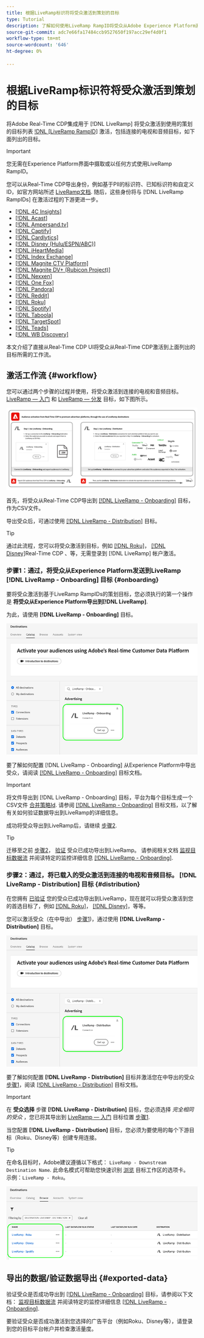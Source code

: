 ```yaml
---
title: 根据LiveRamp标识符将受众激活到策划的目标
type: Tutorial
description: 了解如何使用LiveRamp RampID将受众从Adobe Experience Platform激活到连接的电视和音频目标以及其他集成。
source-git-commit: adc7e66fa17484ccb9527650f197acc29ef4d0f1
workflow-type: tm+mt
source-wordcount: '646'
ht-degree: 0%

---
```



# 根据LiveRamp标识符将受众激活到策划的目标

将Adobe Real-Time CDP集成用于 [!DNL LiveRamp] 将受众激活到使用的策划的目标列表 [!DNL [LiveRamp RampID]](https://docs.liveramp.com/connect/en/interpreting-rampid,-liveramp-s-people-based-identifier.html) 激活，包括连接的电视和音频目标，如下面列出的目标。

>[!IMPORTANT]
>
>您无需在Experience Platform界面中摄取或以任何方式使用LiveRamp RampID。
>
> 您可以从Real-Time CDP导出身份，例如基于PII的标识符、已知标识符和自定义ID，如官方网站所述 [LiveRamp文档](https://docs.liveramp.com/connect/en/identity-and-identifier-terms-and-concepts.html#known-identifiers). 随后，这些身份将与 [!DNL LiveRamp RampIDs] 在激活过程的下游更进一步。


* [[!DNL 4C Insights]](#insights)
* [[!DNL Acast]](#acast)
* [[!DNL Ampersand.tv]](#ampersand-tv)
* [[!DNL Captify]](#captify)
* [[!DNL Cardlytics]](#cardlytics)
* [[!DNL Disney (Hulu/ESPN/ABC)]](#disney)
* [[!DNL iHeartMedia]](#iheartmedia)
* [[!DNL Index Exchange]](#index-exchange)
* [[!DNL Magnite CTV Platform]](#magnite)
* [[!DNL Magnite DV+ (Rubicon Project)]](#magnite-dv)
* [[!DNL Nexxen]](#nexxen)
* [[!DNL One Fox]](#fox)
* [[!DNL Pandora]](#pandora)
* [[!DNL Reddit]](#reddit)
* [[!DNL Roku]](#roku)
* [[!DNL Spotify]](#spotify)
* [[!DNL Taboola]](#taboola)
* [[!DNL TargetSpot]](#targetspot)
* [[!DNL Teads]](#teads)
* [[!DNL WB Discovery]](#wb-discovery)

本文介绍了直接从Real-Time CDP UI将受众从Real-Time CDP激活到上面列出的目标所需的工作流。

## 激活工作流 {#workflow}

您可以通过两个步骤的过程并使用，将受众激活到连接的电视和音频目标。 [LiveRamp — 入门](../catalog/advertising/liveramp-onboarding.md) 和 [LiveRamp — 分发](../catalog/advertising/liveramp-distribution.md) 目标，如下图所示。

![此图显示了通过LiveRamp将受众从Real-Time CDP激活到策划目标的工作流。](../assets/ui/activate-curated-destinations-liveramp/workflow-diagram.png)

首先，将受众从Real-Time CDP导出到 [[!DNL LiveRamp - Onboarding]](../catalog/advertising/liveramp-onboarding.md) 目标，作为CSV文件。

导出受众后，可通过使用 [[!DNL LiveRamp - Distribution]](../catalog/advertising/liveramp-distribution.md) 目标。

>[!TIP]
>
>通过此流程，您可以将受众激活到目标，例如 [[!DNL Roku]](../catalog/advertising/liveramp-distribution.md#roku)， [[!DNL Disney]](../catalog/advertising/liveramp-distribution.md#disney)Real-Time CDP 、等，无需登录到 [!DNL LiveRamp] 帐户激活。

### 步骤1：通过，将受众从Experience Platform发送到LiveRamp [!DNL LiveRamp - Onboarding] 目标 {#onboarding}

要将受众激活到基于LiveRamp RampIDs的策划目标，您必须执行的第一个操作是 **将受众从Experience Platform导出到[!DNL LiveRamp]**.

为此，请使用 **[!DNL LiveRamp - Onboarding]** 目标。

![显示LiveRamp — 载入目标卡的Experience PlatformUI图像](../assets/ui/activate-curated-destinations-liveramp/liveramp-onboarding-catalog.png)

要了解如何配置 [!DNL LiveRamp - Onboarding] 从Experience Platform中导出受众，请阅读 [[!DNL LiveRamp - Onboarding]](../catalog/advertising/liveramp-onboarding.md) 目标文档。

>[!IMPORTANT]
>
>将文件导出到 [!DNL LiveRamp - Onboarding] 目标，平台为每个目标生成一个CSV文件 [合并策略Id](../../profile/merge-policies/overview.md). 请参阅 [[!DNL LiveRamp - Onboarding]](../catalog/advertising/liveramp-onboarding.md) 目标文档，以了解有关如何验证数据导出到LiveRamp的详细信息。


成功将受众导出到LiveRamp后，请继续 [步骤2](#distribution).

>[!TIP]
>
>迁移至之前 [步骤2](#distribution)， [验证](../catalog/advertising/liveramp-onboarding.md#exported-data) 受众已成功导出到LiveRamp。 请参阅相关文档 [监视目标数据流](../../dataflows/ui/monitor-destinations.md#dataflow-runs-for-batch-destinations) 并阅读特定的监控详细信息 [[!DNL LiveRamp - Onboarding]](../catalog/advertising/liveramp-onboarding.md#exported-data).

### 步骤2：通过，将已载入的受众激活到连接的电视和音频目标。 [!DNL LiveRamp - Distribution] 目标 {#distribution}

在您拥有 [已验证](../catalog/advertising/liveramp-onboarding.md#exported-data) 您的受众已成功导出到LiveRamp，现在就可以将受众激活到您的首选目标了，例如 [[!DNL Roku]](../catalog/advertising/liveramp-distribution.md#roku)， [[!DNL Disney]](../catalog/advertising/liveramp-distribution.md#disney)，等等。

您可以激活受众（在中导出） [步骤1](#onboarding))，通过使用 **[!DNL LiveRamp - Distribution]** 目标。

![显示LiveRamp — 分发目标卡的Experience PlatformUI图像](../assets/ui/activate-curated-destinations-liveramp/liveramp-distribution-catalog.png)

要了解如何配置 **[!DNL LiveRamp - Distribution]** 目标并激活您在中导出的受众 [步骤1](#onboarding)，阅读 [[!DNL LiveRamp - Distribution]](../catalog/advertising/liveramp-distribution.md) 目标文档。

>[!IMPORTANT]
>
>在 **受众选择** 步骤 **[!DNL LiveRamp - Distribution]** 目标，您必须选择 *完全相同的受众* ，您已将其导出到 [LiveRamp — 入门](../catalog/advertising/liveramp-onboarding.md) 目标位置 [步骤1](#onboarding).

当您配置 **[!DNL LiveRamp - Distribution]** 目标，您必须为要使用的每个下游目标（Roku、Disney等）创建专用连接。

>[!TIP]
>
>在命名目标时，Adobe建议遵循以下格式： `LiveRamp - Downstream Destination Name`. 此命名模式可帮助您快速识别 [浏览](../ui/destinations-workspace.md#browse) 目标工作区的选项卡。
><br>
>示例：`LiveRamp - Roku`。

![显示多个LiveRamp目标的平台UI屏幕截图。](../assets/ui/activate-curated-destinations-liveramp/liveramp-naming.png)

## 导出的数据/验证数据导出 {#exported-data}

验证受众是否成功导出到 [[!DNL LiveRamp - Onboarding]](../catalog/advertising/liveramp-onboarding.md) 目标，请参阅以下文档： [监视目标数据流](../../dataflows/ui/monitor-destinations.md#dataflow-runs-for-batch-destinations) 并阅读特定的监控详细信息 [[!DNL LiveRamp - Onboarding]](../catalog/advertising/liveramp-onboarding.md#exported-data).

要验证受众是否成功激活到您选择的广告平台（例如Roku、Disney等），请登录到您的目标平台帐户并检查激活量度。
